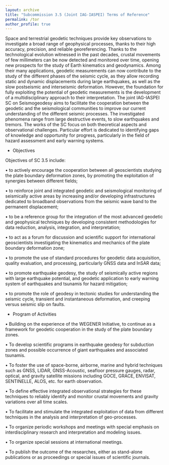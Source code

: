 ```yaml
---
layout: archive
title: "Subcommission 3.5 (Joint IAG-IASPEI) Terms of Reference"
permalink: /tor
author_profile: true
---
```


Space and terrestrial geodetic techniques provide key observations to investigate a broad range of geophysical processes, thanks to their high accuracy, precision, and reliable georeferencing. Thanks to the technological evolution witnessed in the past decades, crustal movements of few millimeters can be now detected and monitored over time, opening new prospects for the study of Earth kinematics and geodynamics. Among their many applications, geodetic measurements can now contribute to the study of the different phases of the seismic cycle, as they allow recording static and dynamic displacements during large earthquakes, as well as the slow postseismic and interseismic deformation. However, the foundation for fully exploiting the potential of geodetic measurements is the development of a multidisciplinary approach to their interpretation. The joint IAG-IASPEI SC on Seismogeodesy aims to facilitate the cooperation between the geodetic and the seismological communities to improve our current understanding of the different seismic processes. The investigated phenomena range from large destructive events, to slow earthquakes and tremors. The works of the SC focus on both theoretical aspects and observational challenges. Particular effort is dedicated to identifying gaps of knowledge and opportunity for progress, particularly in the field of hazard assessment and early warning systems.

* Objectives

Objectives of SC 3.5 include:

•	to actively encourage the cooperation between all geoscientists studying the plate boundary deformation zones, by promoting the exploitation of synergies between different fields;

•	to reinforce joint and integrated geodetic and seismological monitoring of seismically active areas by increasing and/or developing infrastructures dedicated to broadband observations from the seismic wave band to the permanent displacement;

•	to be a reference group for the integration of the most advanced geodetic and geophysical techniques by developing consistent methodologies for data reduction, analysis, integration, and interpretation;

•	to act as a forum for discussion and scientific support for international geoscientists investigating the kinematics and mechanics of the plate boundary deformation zone;

•	to promote the use of standard procedures for geodetic data acquisition, quality evaluation, and processing, particularly GNSS data and InSAR data;

•	to promote earthquake geodesy, the study of seismically active regions with large earthquake potential, and geodetic application to early warning system of earthquakes and tsunamis for hazard mitigation;

•	to promote the role of geodesy in tectonic studies for understanding the seismic cycle, transient and instantaneous deformation, and creeping versus seismic slip on faults.

* Program of Activities

•	Building on the experience of the WEGENER Initiative, to continue as a framework for geodetic cooperation in the study of the plate boundary zones.

•	To develop scientific programs in earthquake geodesy for subduction zones and possible occurrence of giant earthquakes and associated tsunamis.

•	To foster the use of space-borne, airborne, marine and hybrid techniques such as GNSS, LIDAR, GNSS-Acoustic, seafloor pressure gauges, radar, optical, and gravity satellite missions including GOCE, GRACE, ENVISAT, SENTINELLE, ALOS, etc. for earth observation.

•	To define effective integrated observational strategies for these techniques to reliably identify and monitor crustal movements and gravity variations over all time scales.

•	To facilitate and stimulate the integrated exploitation of data from different techniques in the analysis and interpretation of geo-processes.

•	To organize periodic workshops and meetings with special emphasis on interdisciplinary research and interpretation and modeling issues.

•	To organize special sessions at international meetings.

•	To publish the outcome of the researches, either as stand-alone publications or as proceedings or special issues of scientific journals.
